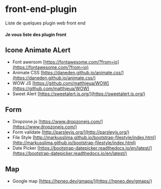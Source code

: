 # front-end-plugin
Liste de quelques plugin web front end


<h4 class="page-header">Je vous liste des plugin front</h4>

## Icone Animate ALert

- Font awersom [https://fontawesome.com/?from=io](https://fontawesome.com/?from=io)
- Animate CSS [https://daneden.github.io/animate.css/](https://daneden.github.io/animate.css/)
- WOW JS [https://github.com/matthieua/WOW](https://github.com/matthieua/WOW)
- Sweet Alert [https://sweetalert.js.org/](https://sweetalert.js.org/)


## Form

- Dropzone.js [https://www.dropzonejs.com/](https://www.dropzonejs.com/)
- Form validate [http://parsleyjs.org/](http://parsleyjs.org/)
- File Style [http://markusslima.github.io/bootstrap-filestyle/index.html](http://markusslima.github.io/bootstrap-filestyle/index.html)
- Date Picker [https://bootstrap-datepicker.readthedocs.io/en/latest/](https://bootstrap-datepicker.readthedocs.io/en/latest/)

## Map

- Google map [https://hpneo.dev/gmaps/](https://hpneo.dev/gmaps/)
